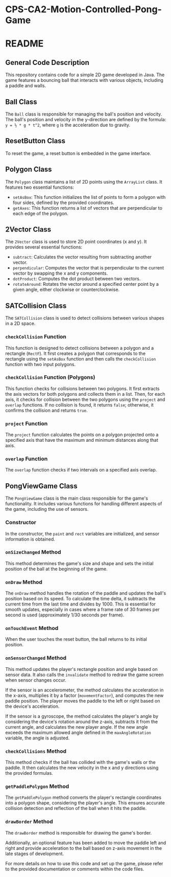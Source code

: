 # CPS-CA2-Motion-Controlled-Pong-Game

# README

## General Code Description

This repository contains code for a simple 2D game developed in Java. The game features a bouncing ball that interacts with various objects, including a paddle and walls.

## Ball Class

The `Ball` class is responsible for managing the ball's position and velocity. The ball's position and velocity in the y-direction are defined by the formula: `y = ½ * g * t^2`, where `g` is the acceleration due to gravity.

## ResetButton Class

To reset the game, a reset button is embedded in the game interface.

## Polygon Class

The `Polygon` class maintains a list of 2D points using the `ArrayList` class. It features two essential functions:

- `setAsBox`: This function initializes the list of points to form a polygon with four sides, defined by the provided coordinates.
- `getAxes`: This function returns a list of vectors that are perpendicular to each edge of the polygon.

## 2Vector Class

The `2Vector` class is used to store 2D point coordinates (x and y). It provides several essential functions:

- `subtract`: Calculates the vector resulting from subtracting another vector.
- `perpendicular`: Computes the vector that is perpendicular to the current vector by swapping the x and y components.
- `dotProduct`: Computes the dot product between two vectors.
- `rotateAround`: Rotates the vector around a specified center point by a given angle, either clockwise or counterclockwise.

## SATCollision Class

The `SATCollision` class is used to detect collisions between various shapes in a 2D space.

### `checkCollision` Function

This function is designed to detect collisions between a polygon and a rectangle (`RectF`). It first creates a polygon that corresponds to the rectangle using the `setAsBox` function and then calls the `checkCollision` function with two input polygons.

### `checkCollision` Function (Polygons)

This function checks for collisions between two polygons. It first extracts the axis vectors for both polygons and collects them in a list. Then, for each axis, it checks for collision between the two polygons using the `project` and `overlap` functions. If no collision is found, it returns `false`; otherwise, it confirms the collision and returns `true`.

### `project` Function

The `project` function calculates the points on a polygon projected onto a specified axis that have the maximum and minimum distances along that axis.

### `overlap` Function

The `overlap` function checks if two intervals on a specified axis overlap.

## PongViewGame Class

The `PongViewGame` class is the main class responsible for the game's functionality. It includes various functions for handling different aspects of the game, including the use of sensors.

### Constructor

In the constructor, the `paint` and `rect` variables are initialized, and sensor information is obtained.

### `onSizeChanged` Method

This method determines the game's size and shape and sets the initial position of the ball at the beginning of the game.

### `onDraw` Method

The `onDraw` method handles the rotation of the paddle and updates the ball's position based on its speed. To calculate the time delta, it subtracts the current time from the last time and divides by 1000. This is essential for smooth updates, especially in cases where a frame rate of 30 frames per second is used (approximately 1/30 seconds per frame).

### `onTouchEvent` Method

When the user touches the reset button, the ball returns to its initial position.

### `onSensorChanged` Method

This method updates the player's rectangle position and angle based on sensor data. It also calls the `invalidate` method to redraw the game screen when sensor changes occur.

If the sensor is an accelerometer, the method calculates the acceleration in the x-axis, multiplies it by a factor (`movementFactor`), and computes the new paddle position. The player moves the paddle to the left or right based on the device's acceleration.

If the sensor is a gyroscope, the method calculates the player's angle by considering the device's rotation around the z-axis, subtracts it from the current angle, and calculates the new player angle. If the new angle exceeds the maximum allowed angle defined in the `maxAngleRotation` variable, the angle is adjusted.

### `checkCollisions` Method

This method checks if the ball has collided with the game's walls or the paddle. It then calculates the new velocity in the x and y directions using the provided formulas.

### `getPaddlePolygon` Method

The `getPaddlePolygon` method converts the player's rectangle coordinates into a polygon shape, considering the player's angle. This ensures accurate collision detection and reflection of the ball when it hits the paddle.

### `drawBorder` Method

The `drawBorder` method is responsible for drawing the game's border.

Additionally, an optional feature has been added to move the paddle left and right and provide acceleration to the ball based on z-axis movement in the late stages of development.

For more details on how to use this code and set up the game, please refer to the provided documentation or comments within the code files.
